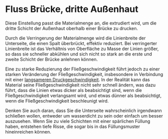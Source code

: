 Fluss Brücke, dritte Außenhaut
====
Diese Einstellung passt die Materialmenge an, die extrudiert wird, um die dritte Schicht der Außenhaut oberhalb einer Brücke zu drucken.

Durch die Verringerung der Materialmenge wird die Linienbreite der Unterseite, die einen Spalt überbrückt, effektiv reduziert. Bei verringerter Linienbreite ist das Verhältnis von Oberfläche zu Masse der Linien größer, so dass sie schneller abkühlen und sich nicht so stark an die erste und zweite Schicht der Brücke anlehnen können.

Eine zu starke Reduzierung der Fließgeschwindigkeit führt jedoch zu einer starken Veränderung der Fließgeschwindigkeit, insbesondere in Verbindung mit einer [langsameren Druckgeschwindigkeit](bridge_skin_speed_2.md). In der Realität kann das Material seine Fließgeschwindigkeit nicht sehr schnell ändern, was dazu führt, dass die Linien etwas dicker als beabsichtigt sind, wenn die Fließgeschwindigkeit verlangsamt wird, und etwas dünner als beabsichtigt, wenn die Fließgeschwindigkeit beschleunigt wird.

Denken Sie auch daran, dass Sie die Unterseite wahrscheinlich irgendwann schließen wollen, entweder um wasserdicht zu sein oder einfach um besser auszusehen. Wenn Sie zu viele Schichten mit einer spärlichen Füllung haben, entstehen tiefe Risse, die sogar bis in das Füllungsmuster hineinreichen können.